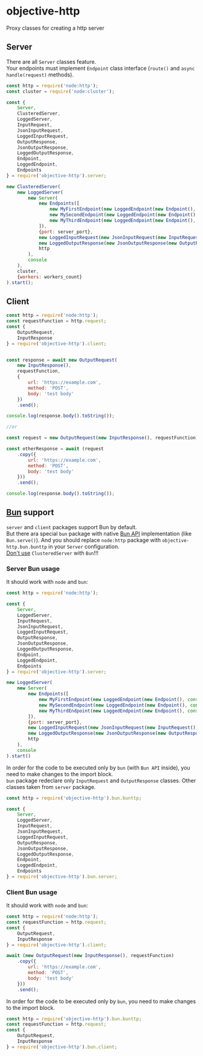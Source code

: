 # objective-http
Proxy classes for creating a http server


## Server

There are all `Server` classes feature.  
Your endpoints must implement `Endpoint` class interface (`route()` and `async handle(request)` methods).

```javascript
const http = require('node:http');
const cluster = require('node:cluster');

const {
    Server,
    ClusteredServer,
    LoggedServer,
    InputRequest,
    JsonInputRequest,
    LoggedInputRequest,
    OutputResponse,
    JsonOutputResponse,
    LoggedOutputResponse,
    Endpoint,
    LoggedEndpoint,
    Endpoints
} = require('objective-http').server;

new ClusteredServer(
    new LoggedServer(
        new Server(
            new Endpoints([
                new MyFirstEndpoint(new LoggedEndpoint(new Endpoint(), console)),
                new MySecondEndpoint(new LoggedEndpoint(new Endpoint(), console)),
                new MyThirdEndpoint(new LoggedEndpoint(new Endpoint(), console))
            ]),
            {port: server_port},
            new LoggedInputRequest(new JsonInputRequest(new InputRequest()), console),
            new LoggedOutputResponse(new JsonOutputResponse(new OutputResponse()), console),
            http
        ),
        console
    ),
    cluster,
    {workers: workers_count}
).start();
```


## Client

```javascript
const http = require('node:http');
const requestFunction = http.request;
const {
    OutputRequest,
    InputResponse
} = require('objective-http').client;


const response = await new OutputRequest(
    new InputResponse(),
    requestFunction,
    {
        url: 'https://example.com',
        method: 'POST',
        body: 'test body'
    })
    .send();

console.log(response.body().toString());

//or

const request = new OutputRequest(new InputResponse(), requestFunction);

const otherResponse = await (request
    .copy({
        url: 'https://example.com',
        method: 'POST',
        body: 'test body'
    }))
    .send();

console.log(response.body().toString());
```


## [Bun](https://bun.sh) support

`server` and `client` packages support Bun by default.  
But there ara special `bun` package with native [Bun API](https://bun.sh/docs/runtime/bun-apis) implementation (like `Bun.serve()`). 
And you should replace `node:http` package with `objective-http.bun.bunttp` in your `Server` configuration.   
[Don't use](https://bun.sh/docs/runtime/nodejs-apis#node-cluster) `ClusteredServer` with `Bun`!!!


### Server Bun usage

It should work with `node` and `bun`:

```javascript
const http = require('node:http');

const {
    Server,
    LoggedServer,
    InputRequest,
    JsonInputRequest,
    LoggedInputRequest,
    OutputResponse,
    JsonOutputResponse,
    LoggedOutputResponse,
    Endpoint,
    LoggedEndpoint,
    Endpoints
} = require('objective-http').server;

new LoggedServer(
    new Server(
        new Endpoints([
            new MyFirstEndpoint(new LoggedEndpoint(new Endpoint(), console)),
            new MySecondEndpoint(new LoggedEndpoint(new Endpoint(), console)),
            new MyThirdEndpoint(new LoggedEndpoint(new Endpoint(), console))
        ]),
        {port: server_port},
        new LoggedInputRequest(new JsonInputRequest(new InputRequest()), console),
        new LoggedOutputResponse(new JsonOutputResponse(new OutputResponse()), console),
        http
    ),
    console
).start()
```

In order for the code to be executed only by `bun` (with `Bun API` inside), you need to make changes to the import block.  
`bun` package redeclare only `InputRequest` and `OutputResponse` classes. Other classes taken from `server` package.

```javascript
const http = require('objective-http').bun.bunttp;

const {
    Server,
    LoggedServer,
    InputRequest,
    JsonInputRequest,
    LoggedInputRequest,
    OutputResponse,
    JsonOutputResponse,
    LoggedOutputResponse,
    Endpoint,
    LoggedEndpoint,
    Endpoints
} = require('objective-http').bun.server;
```


### Client Bun usage

It should work with `node` and `bun`:

```javascript
const http = require('node:http');
const requestFunction = http.request;
const {
    OutputRequest,
    InputResponse
} = require('objective-http').client;

await (new OutputRequest(new InputResponse(), requestFunction)
    .copy({
        url: 'https://example.com',
        method: 'POST',
        body: 'test body'
    }))
    .send();
```

In order for the code to be executed only by `bun`, you need to make changes to the import block.

```javascript
const http = require('objective-http').bun.bunttp;
const requestFunction = http.request;
const {
    OutputRequest,
    InputResponse
} = require('objective-http').bun.client;
```